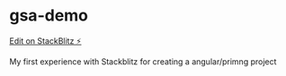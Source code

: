 # gsa-demo

[Edit on StackBlitz ⚡️](https://stackblitz.com/edit/gsa-demo)

My first experience with Stackblitz for creating a angular/primng project
